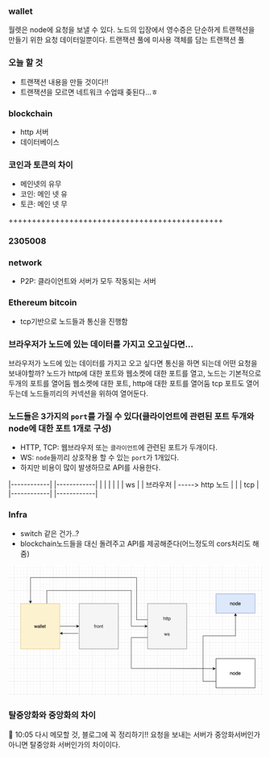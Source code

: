 ### wallet
월렛은 node에 요청을 보낼 수 있다.
노드의 입장에서 영수증은 단순하게 트랜잭션을 만들기 위한 요청 데이터일뿐이다. 
트랜잭션 풀에 
미사용 객체를 담는 트랜잭션 풀


### 오늘 할 것
- 트랜잭션 내용을 만들 것이다!!
- 트랜잭션을 모르면 네트워크 수업때 좆된다...ㅎ

### blockchain
- http 서버
- 데이터베이스

### 코인과 토큰의 차이
- 메인넷의 유무
- 코인: 메인 넷 유
- 토큰: 메인 넷 무

++++++++++++++++++++++++++++++++++++++++++++++

### 2305008
### network
- P2P: 클라이언트와 서버가 모두 작동되는 서버

### Ethereum bitcoin
- tcp기반으로 노드들과 통신을 진행함

### 브라우저가 노드에 있는 데이터를 가지고 오고싶다면...
브라우저가 노드에 있는 데이터를 가지고 오고 싶다면 통신을 하면 되는데
어떤 요청을 보내야할까? 노드가 http에 대한 포트와 웹소켓에 대한 포트를 
열고, 노드는 기본적으로 두개의 포트를 열어둠 웹소켓에 대한 포트, http애 대한 포트를 열어둠
tcp 포트도 열어두는데 노드들끼리의 커넥션을 위하여 열어둔다.

### 노드들은 3가지의 `port`를 가질 수 있다(클라이언트에 관련된 포트 두개와 node에 대한 포트 1개로 구성)
- HTTP, TCP: 웹브라우저 또는 `클라이언트`에 관련된 포트가 두개이다.
- WS: `node`들끼리 상호작용 할 수 있는 `port`가 1개있다.
- 하지만 비용이 많이 발생하므로 API를 사용한다.

|------------|              |------------|
|            |              |            |
|            |              ws           |
|   브라우저   |     ----->   http   노드   |
|            |              tcp          |
|------------|              |------------|


### Infra 
- switch 같은 건가..?
- blockchain노드들을 대신 돌려주고 API를 제공해준다(어느정도의 cors처리도 해줌)

<img src="./image/blockchain_network.png">


### 탈중앙화와 중앙화의 차이
🚫 10:05 다시 메모할 것, 블로그에 꼭 정리하기!!
요청을 보내는 서버가 중앙화서버인가 아니면 탈중앙화 서버인가의 차이이다.

